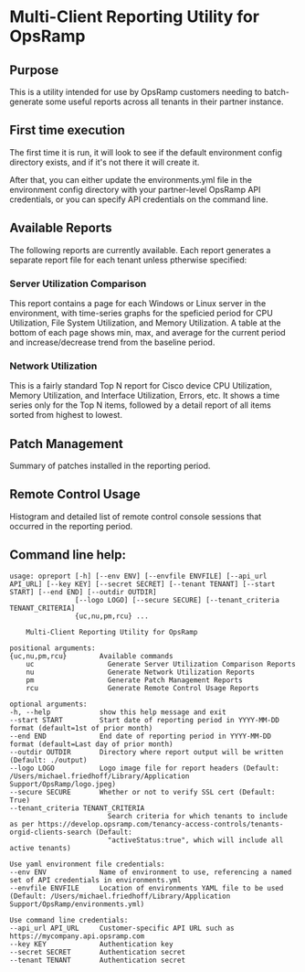 # Multi-Client Reporting Utility for OpsRamp  

## Purpose

This is a utility intended for use by OpsRamp customers needing to batch-generate some useful reports across all tenants in their partner instance.

## First time execution
The first time it is run, it will look to see if the default environment config directory exists, and if it's not there it will create it.

After that, you can either update the environments.yml file in the environment config directory with your partner-level OpsRamp API credentials, or you can specify API credentials on the command line.

## Available Reports
The following reports are currently available.  Each report generates a separate report file for each tenant unless ptherwise specified:

### Server Utilization Comparison
This report contains a page for each Windows or Linux server in the environment, with time-series graphs for the speficied period for CPU Utilization, File System Utilization, and Memory Utilization.  A table at the bottom of each page shows min, max, and average for the current period and increase/decrease trend from the baseline period.

### Network Utilization
This is a fairly standard Top N report for Cisco device CPU Utilization, Memory Utilization, and Interface Utilization, Errors, etc.  It shows a time series only for the Top N items, followed by a detail report of all items sorted from highest to lowest.

## Patch Management
Summary of patches installed in the reporting period.


## Remote Control Usage
Histogram and detailed list of remote control console sessions that occurred in the reporting period.


## Command line help:


    usage: opreport [-h] [--env ENV] [--envfile ENVFILE] [--api_url API_URL] [--key KEY] [--secret SECRET] [--tenant TENANT] [--start START] [--end END] [--outdir OUTDIR]
                    [--logo LOGO] [--secure SECURE] [--tenant_criteria TENANT_CRITERIA]
                    {uc,nu,pm,rcu} ...

        Multi-Client Reporting Utility for OpsRamp

    positional arguments:
    {uc,nu,pm,rcu}        Available commands
        uc                  Generate Server Utilization Comparison Reports
        nu                  Generate Network Utilization Reports
        pm                  Generate Patch Management Reports
        rcu                 Generate Remote Control Usage Reports

    optional arguments:
    -h, --help            show this help message and exit
    --start START         Start date of reporting period in YYYY-MM-DD format (default=1st of prior month)
    --end END             End date of reporting period in YYYY-MM-DD format (default=Last day of prior month)
    --outdir OUTDIR       Directory where report output will be written (Default: ./output)
    --logo LOGO           Logo image file for report headers (Default: /Users/michael.friedhoff/Library/Application Support/OpsRamp/logo.jpeg)
    --secure SECURE       Whether or not to verify SSL cert (Default: True)
    --tenant_criteria TENANT_CRITERIA
                            Search criteria for which tenants to include as per https://develop.opsramp.com/tenancy-access-controls/tenants-orgid-clients-search (Default:
                            "activeStatus:true", which will include all active tenants)

    Use yaml environment file credentials:
    --env ENV             Name of environment to use, referencing a named set of API credentials in environments.yml
    --envfile ENVFILE     Location of environments YAML file to be used (Default: /Users/michael.friedhoff/Library/Application Support/OpsRamp/environments.yml)

    Use command line credentials:
    --api_url API_URL     Customer-specific API URL such as https://mycompany.api.opsramp.com
    --key KEY             Authentication key
    --secret SECRET       Authentication secret
    --tenant TENANT       Authentication secret